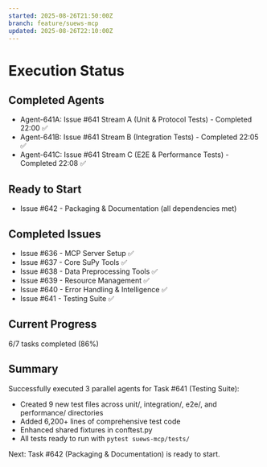 ```yaml
---
started: 2025-08-26T21:50:00Z
branch: feature/suews-mcp
updated: 2025-08-26T22:10:00Z
---
```


# Execution Status

## Completed Agents
- Agent-641A: Issue #641 Stream A (Unit & Protocol Tests) - Completed 22:00 ✅
- Agent-641B: Issue #641 Stream B (Integration Tests) - Completed 22:05 ✅
- Agent-641C: Issue #641 Stream C (E2E & Performance Tests) - Completed 22:08 ✅

## Ready to Start
- Issue #642 - Packaging & Documentation (all dependencies met)

## Completed Issues
- Issue #636 - MCP Server Setup ✅
- Issue #637 - Core SuPy Tools ✅
- Issue #638 - Data Preprocessing Tools ✅
- Issue #639 - Resource Management ✅
- Issue #640 - Error Handling & Intelligence ✅
- Issue #641 - Testing Suite ✅

## Current Progress
6/7 tasks completed (86%)

## Summary
Successfully executed 3 parallel agents for Task #641 (Testing Suite):
- Created 9 new test files across unit/, integration/, e2e/, and performance/ directories
- Added 6,200+ lines of comprehensive test code
- Enhanced shared fixtures in conftest.py
- All tests ready to run with `pytest suews-mcp/tests/`

Next: Task #642 (Packaging & Documentation) is ready to start.